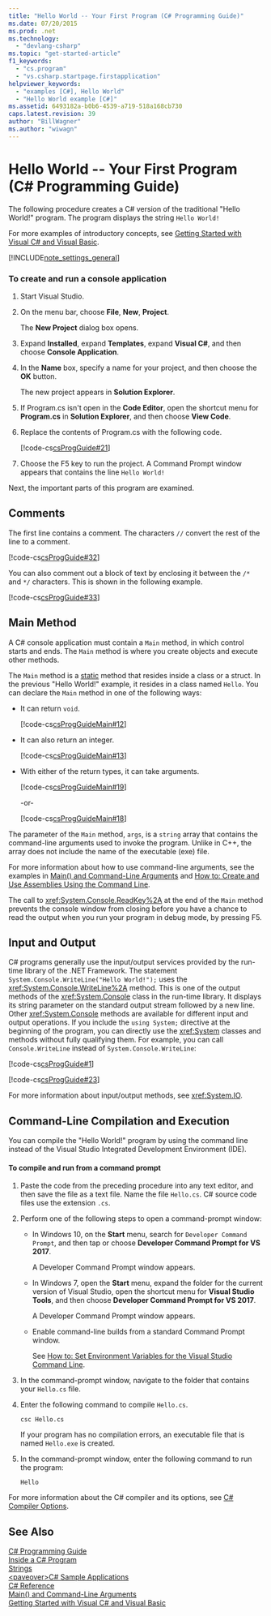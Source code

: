 ```yaml
---
title: "Hello World -- Your First Program (C# Programming Guide)"
ms.date: 07/20/2015
ms.prod: .net
ms.technology: 
  - "devlang-csharp"
ms.topic: "get-started-article"
f1_keywords: 
  - "cs.program"
  - "vs.csharp.startpage.firstapplication"
helpviewer_keywords: 
  - "examples [C#], Hello World"
  - "Hello World example [C#]"
ms.assetid: 6493182a-b0b6-4539-a719-518a168cb730
caps.latest.revision: 39
author: "BillWagner"
ms.author: "wiwagn"
---
```

# Hello World -- Your First Program (C# Programming Guide)
The following procedure creates a C# version of the traditional "Hello World!" program. The program displays the string `Hello World!`  
  
 For more examples of introductory concepts, see [Getting Started with Visual C# and Visual Basic](/visualstudio/ide/getting-started-with-visual-csharp-and-visual-basic).  
  
[!INCLUDE[note_settings_general](~/includes/note-settings-general-md.md)]  
  
### To create and run a console application  
  
1.  Start Visual Studio.  
  
2.  On the menu bar, choose **File**, **New**, **Project**.  
  
     The **New Project** dialog box opens.  
  
3.  Expand **Installed**, expand **Templates**, expand **Visual C#**, and then choose **Console Application**.  
  
4.  In the **Name** box, specify a name for your project, and then choose the **OK** button.  
  
     The new project appears in **Solution Explorer**.  
  
5.  If Program.cs isn't open in the **Code Editor**, open the shortcut menu for **Program.cs** in **Solution Explorer**, and then choose **View Code**.  
  
6.  Replace the contents of Program.cs with the following code.  
  
     [!code-cs[csProgGuide#21](../../../csharp/programming-guide/inside-a-program/codesnippet/CSharp/hello-world-your-first-program_1.cs)]  
  
7.  Choose the F5 key to run the project. A Command Prompt window appears that contains the line `Hello World!`  
  
 Next, the important parts of this program are examined.  
  
## Comments  
 The first line contains a comment. The characters `//` convert the rest of the line to a comment.  
  
 [!code-cs[csProgGuide#32](../../../csharp/programming-guide/inside-a-program/codesnippet/CSharp/hello-world-your-first-program_2.cs)]  
  
 You can also comment out a block of text by enclosing it between the `/*` and `*/` characters. This is shown in the following example.  
  
 [!code-cs[csProgGuide#33](../../../csharp/programming-guide/inside-a-program/codesnippet/CSharp/hello-world-your-first-program_3.cs)]  
  
## Main Method  
 A C# console application must contain a `Main` method, in which control starts and ends. The `Main` method is where you create objects and execute other methods.  
  
 The `Main` method is a [static](../../../csharp/language-reference/keywords/static.md) method that resides inside a class or a struct. In the previous "Hello World!" example, it resides in a class named `Hello`. You can declare the `Main` method in one of the following ways:  
  
-   It can return `void`.  
  
     [!code-cs[csProgGuideMain#12](../../../csharp/programming-guide/inside-a-program/codesnippet/CSharp/hello-world-your-first-program_4.cs)]  
  
-   It can also return an integer.  
  
     [!code-cs[csProgGuideMain#13](../../../csharp/programming-guide/inside-a-program/codesnippet/CSharp/hello-world-your-first-program_5.cs)]  
  
-   With either of the return types, it can take arguments.  
  
     [!code-cs[csProgGuideMain#19](../../../csharp/programming-guide/inside-a-program/codesnippet/CSharp/hello-world-your-first-program_6.cs)]  
  
     -or-  
  
     [!code-cs[csProgGuideMain#18](../../../csharp/programming-guide/inside-a-program/codesnippet/CSharp/hello-world-your-first-program_7.cs)]  
  
 The parameter of the `Main` method, `args`, is a `string` array that contains the command-line arguments used to invoke the program. Unlike in C++, the array does not include the name of the executable (exe) file.  
  
 For more information about how to use command-line arguments, see the examples in [Main() and Command-Line Arguments](../../../csharp/programming-guide/main-and-command-args/index.md) and [How to: Create and Use Assemblies Using the Command Line](http://msdn.microsoft.com/library/70f65026-3687-4e9c-ab79-c18b97dd8be4).  
  
 The call to <xref:System.Console.ReadKey%2A> at the end of the `Main` method prevents the console window from closing before you have a chance to read the output when you run your program in debug mode, by pressing F5.  
  
## Input and Output  
 C# programs generally use the input/output services provided by the run-time library of the .NET Framework. The statement `System.Console.WriteLine("Hello World!");` uses the <xref:System.Console.WriteLine%2A> method. This is one of the output methods of the <xref:System.Console> class in the run-time library. It displays its string parameter on the standard output stream followed by a new line. Other <xref:System.Console> methods are available for different input and output operations. If you include the `using System;` directive at the beginning of the program, you can directly use the <xref:System> classes and methods without fully qualifying them. For example, you can call `Console.WriteLine` instead of `System.Console.WriteLine`:  
  
 [!code-cs[csProgGuide#1](../../../csharp/programming-guide/inside-a-program/codesnippet/CSharp/hello-world-your-first-program_8.cs)]  
  
 [!code-cs[csProgGuide#23](../../../csharp/programming-guide/inside-a-program/codesnippet/CSharp/hello-world-your-first-program_9.cs)]  
  
 For more information about input/output methods, see <xref:System.IO>.  
  
## Command-Line Compilation and Execution  
 You can compile the "Hello World!" program by using the command line instead of the Visual Studio Integrated Development Environment (IDE).  
  
#### To compile and run from a command prompt  
  
1.  Paste the code from the preceding procedure into any text editor, and then save the file as a text file. Name the file `Hello.cs`. C# source code files use the extension `.cs`.  
  
2.  Perform one of the following steps to open a command-prompt window:  
  
    -   In Windows 10, on the **Start** menu, search for `Developer Command Prompt`, and then tap or choose **Developer Command Prompt for VS 2017**.  
  
         A Developer Command Prompt window appears.  
  
    -   In Windows 7, open the **Start** menu, expand the folder for the current version of Visual Studio, open the shortcut menu for **Visual Studio Tools**, and then choose **Developer Command Prompt for VS 2017**.  
  
         A Developer Command Prompt window appears.  
  
    -   Enable command-line builds from a standard Command Prompt window.  
  
         See [How to: Set Environment Variables for the Visual Studio Command Line](../../../csharp/language-reference/compiler-options/how-to-set-environment-variables-for-the-visual-studio-command-line.md).  
  
3.  In the command-prompt window, navigate to the folder that contains your `Hello.cs` file.  
  
4.  Enter the following command to compile `Hello.cs`.  
  
     `csc Hello.cs`  
  
     If your program has no compilation errors, an executable file that is named `Hello.exe` is created.  
  
5.  In the command-prompt window, enter the following command to run the program:  
  
     `Hello`  
  
 For more information about the C# compiler and its options, see [C# Compiler Options](../../../csharp/language-reference/compiler-options/index.md).
  
## See Also  
 [C# Programming Guide](../../../csharp/programming-guide/index.md)  
 [Inside a C# Program](../../../csharp/programming-guide/inside-a-program/index.md)  
 [Strings](../../../csharp/programming-guide/strings/index.md)  
 [\<paveover>C# Sample Applications](http://msdn.microsoft.com/en-us/9a9d7aaa-51d3-4224-b564-95409b0f3e15)  
 [C# Reference](../../../csharp/language-reference/index.md)  
 [Main() and Command-Line Arguments](../../../csharp/programming-guide/main-and-command-args/index.md)  
 [Getting Started with Visual C# and Visual Basic](/visualstudio/ide/getting-started-with-visual-csharp-and-visual-basic)
